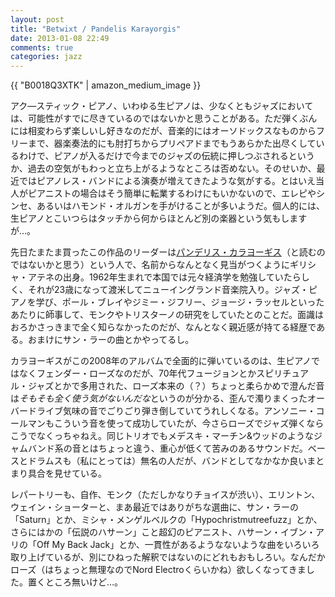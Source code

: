 ```yaml
---
layout: post
title: "Betwixt / Pandelis Karayorgis"
date: 2013-01-08 22:49
comments: true
categories: jazz
---
```

{{ "B0018Q3XTK" | amazon_medium_image }}

アク—スティック・ピアノ、いわゆる生ピアノは、少なくともジャズにおいては、可能性がすでに尽きているのではないかと思うことがある。ただ弾くぶんには相変わらず楽しいし好きなのだが、音楽的にはオーソドックスなものからフリーまで、器楽奏法的にも肘打ちからプリペアドまでもうあらかた出尽くしているわけで、ピアノが入るだけで今までのジャズの伝統に押しつぶされるというか、過去の空気がもわっと立ち上がるようなところは否めない。そのせいか、最近ではピアノレス・バンドによる演奏が増えてきたような気がする。とはいえ当人がピアニストの場合はそう簡単に転業するわけにもいかないので、エレピやシンセ、あるいはハモンド・オルガンを手がけることが多いようだ。個人的には、生ピアノとこいつらはタッチから何からほとんど別の楽器という気もしますが…。

先日たまたま買ったこの作品のリーダーは[パンデリス・カラヨーギス](http://karayorgis.com/)（と読むのではないかと思う）という人で、名前からなんとなく見当がつくようにギリシャ・アテネの出身。1962年生まれで本国では元々経済学を勉強していたらしく、それが23歳になって渡米してニューイングランド音楽院入り。ジャズ・ピアノを学び、ポール・ブレイやジミー・ジフリー、ジョージ・ラッセルといったあたりに師事して、モンクやトリスターノの研究をしていたとのことだ。面識はおろかさっきまで全く知らなかったのだが、なんとなく親近感が持てる経歴である。おまけにサン・ラーの曲とかやってるし。

カラヨーギスがこの2008年のアルバムで全面的に弾いているのは、生ピアノではなくフェンダー・ローズなのだが、70年代フュージョンとかスピリチュアル・ジャズとかで多用された、ローズ本来の（？）ちょっと柔らかめで澄んだ音は*そもそも全く使う気がないんだな*というのが分かる、歪んで濁りまくったオーバードライブ気味の音でごりごり弾き倒していてうれしくなる。アンソニー・コールマンもこういう音を使って成功していたが、今さらローズでジャズ弾くならこうでなくっちゃねえ。同じトリオでもメデスキ・マーチン&ウッドのようなジャムバンド系の音とはちょっと違う、重心が低くて苦みのあるサウンドだ。ベースとドラムスも（私にとっては）無名の人だが、バンドとしてなかなか良いまとまり具合を見せている。

レパートリーも、自作、モンク（ただしかなりチョイスが渋い）、エリントン、ウェイン・ショーターと、まあ最近ではありがちな選曲に、サン・ラーの「Saturn」とか、ミシャ・メンゲルベルクの「Hypochristmutreefuzz」とか、さらにはかの「伝説のハサーン」こと超幻のピアニスト、ハサーン・イブン・アリの「Off My Back Jack」とか、一貫性があるようなないような曲をいろいろ取り上げているが、別にひねった解釈ではないのにどれもおもしろい。なんだかローズ（はちょっと無理なのでNord Electroくらいかね）欲しくなってきました。置くところ無いけど…。
